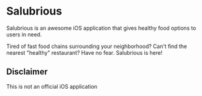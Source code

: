 # Salubrious

Salubrious is an awesome iOS application that gives healthy food options to users in need.

Tired of fast food chains surrounding your neighborhood? Can't find the nearest "healthy" restaurant? Have no fear. Salubrious is here!


## Disclaimer
This is not an official iOS application
